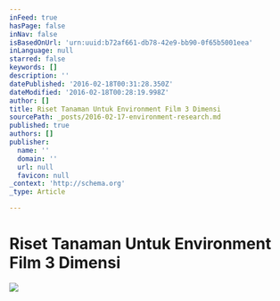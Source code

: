 ```yaml
---
inFeed: true
hasPage: false
inNav: false
isBasedOnUrl: 'urn:uuid:b72af661-db78-42e9-bb90-0f65b5001eea'
inLanguage: null
starred: false
keywords: []
description: ''
datePublished: '2016-02-18T00:31:28.350Z'
dateModified: '2016-02-18T00:28:19.998Z'
author: []
title: Riset Tanaman Untuk Environment Film 3 Dimensi
sourcePath: _posts/2016-02-17-environment-research.md
published: true
authors: []
publisher:
  name: ''
  domain: ''
  url: null
  favicon: null
_context: 'http://schema.org'
_type: Article

---
```

# Riset Tanaman Untuk Environment Film 3 Dimensi
![](https://the-grid-user-content.s3-us-west-2.amazonaws.com/2374aa2c-86a8-434f-b4bc-d0361b5f3dff.png)